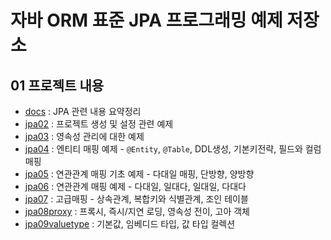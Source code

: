 # 자바 ORM 표준 JPA 프로그래밍 예제 저장소

## 01 프로젝트 내용
- [docs](https://github.com/walbatrossw/jpa-study/tree/master/docs) : JPA 관련 내용 요약정리
- [jpa02](https://github.com/walbatrossw/jpa-study/tree/master/jpa02) : 프로젝트 생성 및 설정 관련 예제
- [jpa03](https://github.com/walbatrossw/jpa-study/tree/master/jpa03) : 영속성 관리에 대한 예제
- [jpa04](https://github.com/walbatrossw/jpa-study/tree/master/jpa04) : 엔티티 매핑 예제 - `@Entity`, `@Table`, DDL생성, 기본키전략, 필드와 컬럼 매핑 
- [jpa05](https://github.com/walbatrossw/jpa-study/tree/master/jpa05) : 연관관계 매핑 기초 예제 - 다대일 매핑, 단방향, 양방향
- [jpa06](https://github.com/walbatrossw/jpa-study/tree/master/jpa06) : 연관관계 매핑 예제 - 다대일, 일대다, 일대일, 다대다
- [jpa07](https://github.com/walbatrossw/jpa-study/tree/master/jpa07) : 고급매핑 - 상속관계, 복합키와 식별관계, 조인 테이블
- [jpa08proxy](https://github.com/walbatrossw/jpa-study/tree/master/jpa08proxy) : 프록시, 즉시/지연 로딩, 영속성 전이, 고아 객체
- [jpa09valuetype](https://github.com/walbatrossw/jpa-study/tree/master/jpa09valuetype) : 기본값, 임베디드 타입, 값 타입 컬렉션
